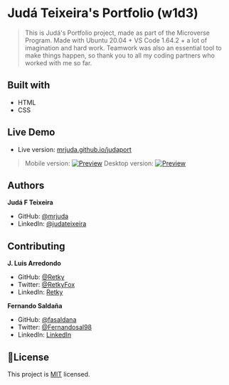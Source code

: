 # Judá Teixeira's Portfolio (w1d3)
> This is Judá's Portfolio project, made as part of the Microverse Program.
> Made with Ubuntu 20.04 + VS Code 1.64.2 + a lot of imagination and hard work.
> Teamwork was also an essential tool to make things happen, so thank you to all my coding partners who worked with me so far.

## Built with
- HTML
- CSS

## Live Demo
- Live version: [mrjuda.github.io/judaport](https://mrjuda.github.io/judaport)
> Mobile version:
[![Preview](./gifs/judaport-mobile-m1w2d5.gif)](./gifs/judaport-mobile-m1w2d5.gif)
> Desktop version:
[![Preview](./gifs/judaport-desktop-m1w2d5.gif)](./gifs/judaport-desktop-m1w2d5.gif)

## Authors
**Judá F Teixeira**
- GitHub: [@mrjuda](https://github.com/mrjuda)
- LinkedIn: [@judateixeira](https://www.linkedin.com/in/judateixeira)

## Contributing
**J. Luis Arredondo**
- GitHub: [@Retky](https://github.com/Retky "J. Luis Arredondo GitHub")
- Twitter: [@RetkyFox](https://twitter.com/retkyFox "J. Luis Arredondo Twitter")
- LinkedIn: [Retky](https://www.linkedin.com/in/Retky "J. Luis Arredondo LinkedIn")

**Fernando Saldaña**
- GitHub: [@fasaldana](https://github.com/fasaldana)
- Twitter: [@Fernandosal98](https://twitter.com/Fernandosal98)
- LinkedIn: [LinkedIn](https://www.linkedin.com/in/fernando-saldana-8bbb89228/)

## 📝License
This project is [MIT](https://github.com/mrjuda/judaport/blob/main/LICENSE) licensed.